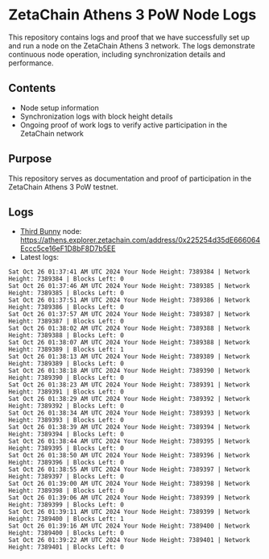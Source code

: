 # ZetaChain Athens 3 PoW Node Logs
This repository contains logs and proof that we have successfully set up and run a node on the ZetaChain Athens 3 network. The logs demonstrate continuous node operation, including synchronization details and performance.

## Contents
- Node setup information
- Synchronization logs with block height details
- Ongoing proof of work logs to verify active participation in the ZetaChain network

## Purpose
This repository serves as documentation and proof of participation in the ZetaChain Athens 3 PoW testnet.

## Logs

- [Third Bunny](https://thirdbunny.xyz/) node: https://athens.explorer.zetachain.com/address/0x225254d35dE666064Eccc5ce16eF1D8bF8D7b5EE
- Latest logs:
```
Sat Oct 26 01:37:41 AM UTC 2024 Your Node Height: 7389384 | Network Height: 7389384 | Blocks Left: 0
Sat Oct 26 01:37:46 AM UTC 2024 Your Node Height: 7389385 | Network Height: 7389385 | Blocks Left: 0
Sat Oct 26 01:37:51 AM UTC 2024 Your Node Height: 7389386 | Network Height: 7389386 | Blocks Left: 0
Sat Oct 26 01:37:57 AM UTC 2024 Your Node Height: 7389387 | Network Height: 7389387 | Blocks Left: 0
Sat Oct 26 01:38:02 AM UTC 2024 Your Node Height: 7389388 | Network Height: 7389388 | Blocks Left: 0
Sat Oct 26 01:38:07 AM UTC 2024 Your Node Height: 7389388 | Network Height: 7389389 | Blocks Left: 1
Sat Oct 26 01:38:13 AM UTC 2024 Your Node Height: 7389389 | Network Height: 7389389 | Blocks Left: 0
Sat Oct 26 01:38:18 AM UTC 2024 Your Node Height: 7389390 | Network Height: 7389390 | Blocks Left: 0
Sat Oct 26 01:38:23 AM UTC 2024 Your Node Height: 7389391 | Network Height: 7389391 | Blocks Left: 0
Sat Oct 26 01:38:29 AM UTC 2024 Your Node Height: 7389392 | Network Height: 7389392 | Blocks Left: 0
Sat Oct 26 01:38:34 AM UTC 2024 Your Node Height: 7389393 | Network Height: 7389393 | Blocks Left: 0
Sat Oct 26 01:38:39 AM UTC 2024 Your Node Height: 7389394 | Network Height: 7389394 | Blocks Left: 0
Sat Oct 26 01:38:44 AM UTC 2024 Your Node Height: 7389395 | Network Height: 7389395 | Blocks Left: 0
Sat Oct 26 01:38:50 AM UTC 2024 Your Node Height: 7389396 | Network Height: 7389396 | Blocks Left: 0
Sat Oct 26 01:38:55 AM UTC 2024 Your Node Height: 7389397 | Network Height: 7389397 | Blocks Left: 0
Sat Oct 26 01:39:00 AM UTC 2024 Your Node Height: 7389398 | Network Height: 7389398 | Blocks Left: 0
Sat Oct 26 01:39:06 AM UTC 2024 Your Node Height: 7389399 | Network Height: 7389399 | Blocks Left: 0
Sat Oct 26 01:39:11 AM UTC 2024 Your Node Height: 7389399 | Network Height: 7389400 | Blocks Left: 1
Sat Oct 26 01:39:16 AM UTC 2024 Your Node Height: 7389400 | Network Height: 7389400 | Blocks Left: 0
Sat Oct 26 01:39:22 AM UTC 2024 Your Node Height: 7389401 | Network Height: 7389401 | Blocks Left: 0
```
